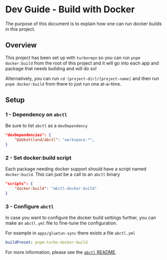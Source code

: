 # Dev Guide - Build with Docker

The purpose of this document is to explain how one can run docker builds in this project.

## Overview

This project has been set up with `turborepo` so you can run `pnpm docker:build` from the root of this project and it will go into each app and package that needs building and will do so!

Alternatively, you can run `cd [project-dir]/[project-name]` and then run `pnpm docker:build` from there to just run one at-a-time.

## Setup

### 1 - Dependency on `abctl`

Be sure to list `abctl` as a `devDependency`

```json
"devDependencies": {
    "@abbottland/abctl": "workspace:*",
}
```

### 2 - Set docker:build script

Each package needing docker support should have a script named `docker:build`. This can just be a call to an `abctl` binary

```json
"scripts": {
    "docker:build": "abctl-docker-build"
}
```

### 3 - Configure `abctl`

In case you want to configure the docker build settings further, you can make an `abctl.yml` file to fine-tune the configuration.

For example in `apps/gluetun-sync` there exists a file `abctl.yml`

```yml
buildPreset: pnpm-turbo-docker-build
```

For more information, please see the [`abctl` README](../packages/abctl/README.md).
